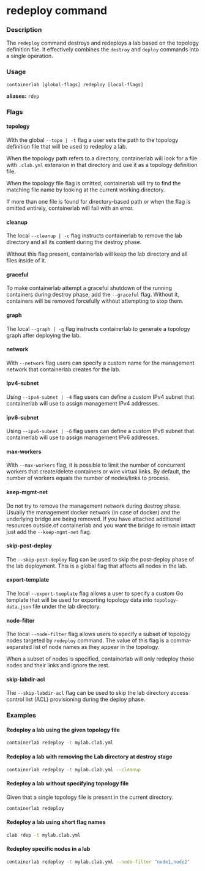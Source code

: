 # redeploy command

### Description

The `redeploy` command destroys and redeploys a lab based on the topology definition file. It effectively combines the `destroy` and `deploy` commands into a single operation.

### Usage

`containerlab [global-flags] redeploy [local-flags]`

**aliases:** `rdep`

### Flags

#### topology

With the global `--topo | -t` flag a user sets the path to the topology definition file that will be used to redeploy a lab.

When the topology path refers to a directory, containerlab will look for a file with `.clab.yml` extension in that directory and use it as a topology definition file.

When the topology file flag is omitted, containerlab will try to find the matching file name by looking at the current working directory.

If more than one file is found for directory-based path or when the flag is omitted entirely, containerlab will fail with an error.

#### cleanup

The local `--cleanup | -c` flag instructs containerlab to remove the lab directory and all its content during the destroy phase.

Without this flag present, containerlab will keep the lab directory and all files inside of it.

#### graceful

To make containerlab attempt a graceful shutdown of the running containers during destroy phase, add the `--graceful` flag. Without it, containers will be removed forcefully without attempting to stop them.

#### graph

The local `--graph | -g` flag instructs containerlab to generate a topology graph after deploying the lab.

#### network

With `--network` flag users can specify a custom name for the management network that containerlab creates for the lab.

#### ipv4-subnet

Using `--ipv4-subnet | -4` flag users can define a custom IPv4 subnet that containerlab will use to assign management IPv4 addresses.

#### ipv6-subnet

Using `--ipv6-subnet | -6` flag users can define a custom IPv6 subnet that containerlab will use to assign management IPv6 addresses.

#### max-workers

With `--max-workers` flag, it is possible to limit the number of concurrent workers that create/delete containers or wire virtual links. By default, the number of workers equals the number of nodes/links to process.

#### keep-mgmt-net

Do not try to remove the management network during destroy phase. Usually the management docker network (in case of docker) and the underlying bridge are being removed. If you have attached additional resources outside of containerlab and you want the bridge to remain intact just add the `--keep-mgmt-net` flag.

#### skip-post-deploy

The `--skip-post-deploy` flag can be used to skip the post-deploy phase of the lab deployment. This is a global flag that affects all nodes in the lab.

#### export-template

The local `--export-template` flag allows a user to specify a custom Go template that will be used for exporting topology data into `topology-data.json` file under the lab directory.

#### node-filter

The local `--node-filter` flag allows users to specify a subset of topology nodes targeted by `redeploy` command. The value of this flag is a comma-separated list of node names as they appear in the topology.

When a subset of nodes is specified, containerlab will only redeploy those nodes and their links and ignore the rest.

#### skip-labdir-acl

The `--skip-labdir-acl` flag can be used to skip the lab directory access control list (ACL) provisioning during the deploy phase.

### Examples

#### Redeploy a lab using the given topology file

```bash
containerlab redeploy -t mylab.clab.yml
```

#### Redeploy a lab with removing the Lab directory at destroy stage

```bash
containerlab redeploy -t mylab.clab.yml --cleanup
```

#### Redeploy a lab without specifying topology file

Given that a single topology file is present in the current directory.

```bash
containerlab redeploy
```

#### Redeploy a lab using short flag names

```bash
clab rdep -t mylab.clab.yml
```

#### Redeploy specific nodes in a lab

```bash
containerlab redeploy -t mylab.clab.yml --node-filter "node1,node2"
```
